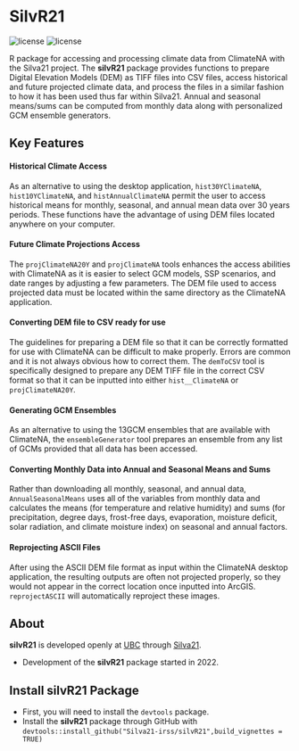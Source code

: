# SilvR21 
![license](https://img.shields.io/badge/License-R--package-green) 
![license](https://img.shields.io/badge/Topic-Climatology-yellowgreen) 

R package for accessing and processing climate data from ClimateNA with the Silva21 project.
The **silvR21** package provides functions to prepare Digital Elevation Models (DEM) as TIFF files into CSV files, access historical and future projected climate data, and process the files in a similar fashion to how it has been used thus far within Silva21. Annual and seasonal means/sums can be computed from monthly data along with personalized GCM ensemble generators.

## Key Features
#### Historical Climate Access
As an alternative to using the desktop application, `hist30YClimateNA`, `hist10YClimateNA`, and `histAnnualClimateNA` permit the user to access historical means for monthly, seasonal, and annual mean data over 30 years periods. These functions have the advantage of using DEM files located anywhere on your computer.
#### Future Climate Projections Access
The `projClimateNA20Y` and `projClimateNA` tools enhances the access abilities with ClimateNA as it is easier to select GCM models, SSP scenarios, and date ranges by adjusting a few parameters. The DEM file used to access projected data must be located within the same directory as the ClimateNA application.
#### Converting DEM file to CSV ready for use
The guidelines for preparing a DEM file so that it can be correctly formatted for use with ClimateNA can be difficult to make properly. Errors are common and it is not always obvious how to correct them. The `demToCSV` tool is specifically designed to prepare any DEM TIFF file in the correct CSV format so that it can be inputted into either `hist__ClimateNA` or `projClimateNA20Y`.
#### Generating GCM Ensembles
As an alternative to using the 13GCM ensembles that are available with ClimateNA, the `ensembleGenerator` tool prepares an ensemble from any list of GCMs provided that all data has been accessed.
#### Converting Monthly Data into Annual and Seasonal Means and Sums
Rather than downloading all monthly, seasonal, and annual data, `AnnualSeasonalMeans` uses all of the variables from monthly data and calculates the means (for temperature and relative humidity) and sums (for precipitation, degree days, frost-free days, evaporation, moisture deficit, solar radiation, and climate moisture index) on seasonal and annual factors.
#### Reprojecting ASCII Files
After using the ASCII DEM file format as input within the ClimateNA desktop application, the resulting outputs are often not projected properly, so they would not appear in the correct location once inputted into ArcGIS. `reprojectASCII` will automatically reproject these images.

## About
**silvR21** is developed openly at [UBC](https://www.ubc.ca/) through [Silva21](https://www.silva21.com/).
* Development of the **silvR21** package started in 2022.

## Install **silvR21** Package
* First, you will need to install the `devtools` package.
* Install the **silvR21** package through GitHub with `devtools::install_github("Silva21-irss/silvR21",build_vignettes = TRUE)`
